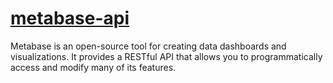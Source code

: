 # [metabase-api](https://www.metabase.com/docs/latest/api-documentation)
Metabase is an open-source tool for creating data dashboards and visualizations. It provides a RESTful API that allows you to programmatically access and modify many of its features.
